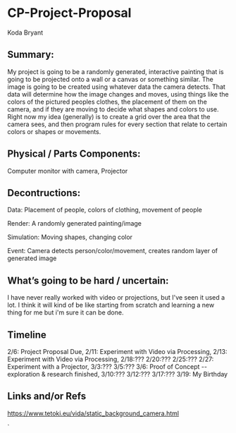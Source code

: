 # CP-Project-Proposal

Koda Bryant

## Summary:
My project is going to be a randomly generated, interactive painting that is going to be projected onto a wall or a canvas or something similar. The image is going to be created using whatever data the camera detects. That data will determine how the image changes and moves, using things like the colors of the pictured peoples clothes, the placement of them on the camera, and if they are moving to decide what shapes and colors to use.
Right now my idea (generally) is to create a grid over the area that the camera sees, and then program rules for every section that relate to certain colors or shapes or movements.


## Physical / Parts Components:

Computer monitor with camera, Projector

## Decontructions: 

Data: Placement of people, colors of clothing, movement of people 

Render: A randomly generated painting/image

Simulation: Moving shapes, changing color

Event: Camera detects person/color/movement, creates random layer of generated image


## What’s going to be hard / uncertain: 
I have never really worked with video or projections, but I've seen it used a lot. I think it will kind of be like starting from scratch and learning a new thing for me but i'm sure it can be done.

## Timeline
2/6: Project Proposal Due,
2/11: Experiment with Video via Processing,
2/13: Experiment with Video via Processing,
2/18:???
2/20:???
2/25:???
2/27: Experiment with a Projector,
3/3:???
3/5:???
3/6: Proof of Concept -- exploration & research finished,
3/10:???
3/12:???
3/17:???
3/19: My Birthday


## Links and/or Refs

https://www.tetoki.eu/vida/static_background_camera.html


`














